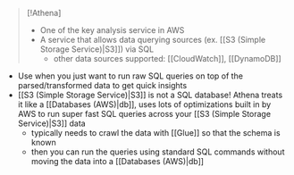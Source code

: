 
>[!Athena]
>- One of the key analysis service in AWS
>- A service that allows data querying sources (ex. [[S3 (Simple Storage Service)|S3]]) via SQL
>	- other data sources supported: [[CloudWatch]], [[DynamoDB]]

 - Use when you just want to run raw SQL queries on top of the parsed/transformed data to get quick insights
- [[S3 (Simple Storage Service)|S3]] is not a SQL database! Athena treats it like a [[Databases (AWS)|db]], uses lots of optimizations built in by AWS to run super fast SQL queries across your [[S3 (Simple Storage Service)|S3]] data
	- typically needs to crawl the data with [[Glue]] so that the schema is known
	- then you can run the queries using standard SQL commands without moving the data into a [[Databases (AWS)|db]]
